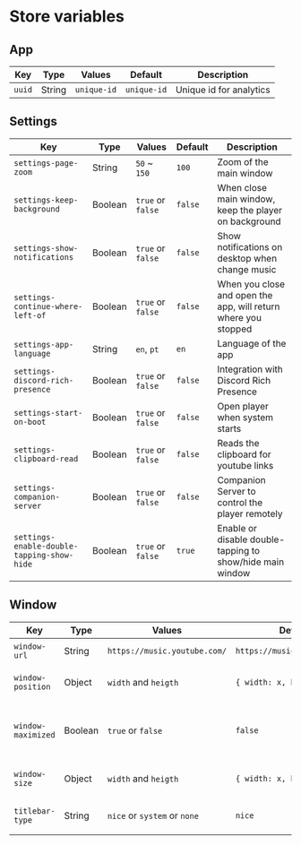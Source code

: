 # Store variables

## App
| Key                                   | Type    | Values                       | Default                      | Description             |
| ------------------------------------- | ------- | ---------------------------- | ---------------------------- | ----------------------- |
| `uuid`                                | String  | `unique-id`                  | `unique-id`                  | Unique id for analytics |

## Settings
| Key                                   | Type    | Values                       | Default                      | Description                                                    |
| ------------------------------------- | ------- | ---------------------------- | ---------------------------- | -------------------------------------------------------------- |
| `settings-page-zoom`                  | String  | `50` ~ `150`                 | `100`                        | Zoom of the main window                                        |
| `settings-keep-background`            | Boolean | `true` or `false`            | `false`                      | When close main window, keep the player on background          |
| `settings-show-notifications`         | Boolean | `true` or `false`            | `false`                      | Show notifications on desktop when change music                |
| `settings-continue-where-left-of`     | Boolean | `true` or `false`            | `false`                      | When you close and open the app, will return where you stopped |
| `settings-app-language`               | String  | `en`, `pt`                   | `en`                         | Language of the app                                            |
| `settings-discord-rich-presence`      | Boolean | `true` or `false`            | `false`                      | Integration with Discord Rich Presence                         |
| `settings-start-on-boot`              | Boolean | `true` or `false`            | `false`                      | Open player when system starts                                 |
| `settings-clipboard-read`             | Boolean | `true` or `false`            | `false`                      | Reads the clipboard for youtube links                          |
| `settings-companion-server`           | Boolean | `true` or `false`            | `false`                      | Companion Server to control the player remotely                |
| `settings-enable-double-tapping-show-hide`| Boolean | `true` or `false`        | `true`                       | Enable or disable double-tapping to show/hide main window |

## Window
| Key                                   | Type    | Values                       | Default                      | Description                                   |
| ------------------------------------- | ------- | ---------------------------- | ---------------------------- | --------------------------------------------- |
| `window-url`                          | String  | `https://music.youtube.com/` | `https://music.youtube.com/` | YouTube Music Url                             |
| `window-position`                     | Object  | `width` and `heigth`         | `{ width: x, heigth: y }`    | Position of the main window                   |
| `window-maximized`                    | Boolean | `true` or `false`            | `false`                      | Value to define if window is maximized or not |
| `window-size`                         | Object  | `width` and `heigth`         | `{ width: x, heigth: y }`    | Sizes of the main window                      |
| `titlebar-type`                       | String  | `nice` or `system` or `none` | `nice`                       | Type of frame titlebar                        |
